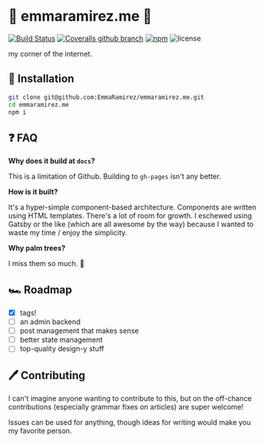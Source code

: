 # 🍍 emmaramirez.me 🍍

[![Build Status](https://img.shields.io/travis/EmmaRamirez/emmaramirez.me.svg?style=flat-square)](https://travis-ci.org/EmmaRamirez/emmaramirez.me)
[![Coveralls github branch](https://img.shields.io/coveralls/github/EmmaRamirez/emmaramirez.me/master.svg?style=flat-square)]()
[![npm](https://img.shields.io/github/release/emmaramirez/emmaramirez.me.svg?style=flat-square)](https://github.com/EmmaRamirez/emmaramirez.me/releases)
![license](https://img.shields.io/badge/license-MIT%20License-blue.svg?style=flat-square)

my corner of the internet.


## 🔧 Installation

```bash
git clone git@github.com:EmmaRamirez/emmaramirez.me.git
cd emmaramirez.me
npm i
```

## ❓ FAQ

**Why does it build at `docs`?**

This is a limitation of Github. Building to `gh-pages` isn't any better.

**How is it built?**

It's a hyper-simple component-based architecture. Components are written using HTML templates. There's a lot of room for growth. I eschewed using Gatsby or the like (which are all awesome by the way) because I wanted to waste my time / enjoy the simplicity.

**Why palm trees?**

I miss them so much. 🌴

## 🏎️ Roadmap

- [x] tags!
- [ ] an admin backend
- [ ] post management that makes sense
- [ ] better state management
- [ ] top-quality design-y stuff

## 🖊️ Contributing

I can't imagine anyone wanting to contribute to this, but on the off-chance contributions (especially grammar fixes on articles) are super welcome!

Issues can be used for anything, though ideas for writing would make you my favorite person.